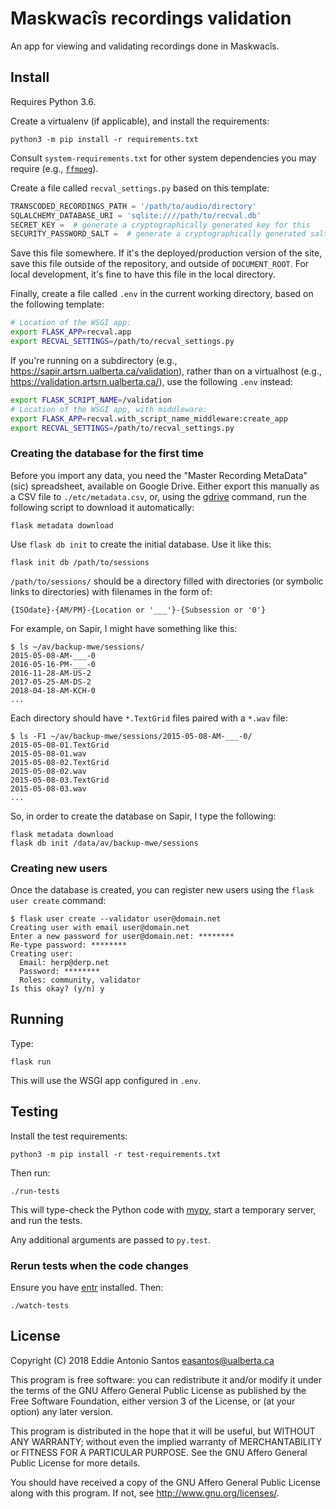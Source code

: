 Maskwacîs recordings validation
===============================

An app for viewing and validating recordings done in Maskwacîs.


Install
-------

Requires Python 3.6.

Create a virtualenv (if applicable), and install the requirements:

    python3 -m pip install -r requirements.txt

Consult `system-requirements.txt` for other system dependencies you may
require (e.g., [`ffmpeg`](https://www.ffmpeg.org/)).

Create a file called `recval_settings.py` based on this template:

```python
TRANSCODED_RECORDINGS_PATH = '/path/to/audio/directory'
SQLALCHEMY_DATABASE_URI = 'sqlite:////path/to/recval.db'
SECRET_KEY =  # generate a cryptographically generated key for this
SECURITY_PASSWORD_SALT =  # generate a cryptographically generated salt for this
```

Save this file somewhere. If it's the deployed/production version of the
site, save this file outside of the repository, and outside of
`DOCUMENT_ROOT`. For local development, it's fine to have this file in
the local directory.

Finally, create a file called `.env` in the current working
directory, based on the following template:

```sh
# Location of the WSGI app:
export FLASK_APP=recval.app
export RECVAL_SETTINGS=/path/to/recval_settings.py
```

If you're running on a subdirectory (e.g.,
https://sapir.artsrn.ualberta.ca/validation), rather than on
a virtualhost (e.g., https://validation.artsrn.ualberta.ca/), use
the following `.env` instead:

```sh
export FLASK_SCRIPT_NAME=/validation
# Location of the WSGI app, with middleware:
export FLASK_APP=recval.with_script_name_middleware:create_app
export RECVAL_SETTINGS=/path/to/recval_settings.py
```


### Creating the database for the first time

Before you import any data, you need the "Master Recording MetaData"
(sic) spreadsheet, available on Google Drive. Either export this
manually as a CSV file to `./etc/metadata.csv`, or, using the [gdrive][]
command, run the following script to download it automatically:

    flask metadata download

Use `flask db init` to create the initial database. Use it
like this:

    flask init db /path/to/sessions

`/path/to/sessions/` should be a directory filled with directories (or
symbolic links to directories) with filenames in the form of:

    {ISOdate}-{AM/PM}-{Location or '___'}-{Subsession or '0'}

For example, on Sapir, I might have something like this:

    $ ls ~/av/backup-mwe/sessions/
    2015-05-08-AM-___-0
    2016-05-16-PM-___-0
    2016-11-28-AM-US-2
    2017-05-25-AM-DS-2
    2018-04-18-AM-KCH-0
    ...

Each directory should have `*.TextGrid` files paired with a `*.wav` file:

    $ ls -F1 ~/av/backup-mwe/sessions/2015-05-08-AM-___-0/
    2015-05-08-01.TextGrid
    2015-05-08-01.wav
    2015-05-08-02.TextGrid
    2015-05-08-02.wav
    2015-05-08-03.TextGrid
    2015-05-08-03.wav
    ...

So, in order to create the database on Sapir, I type the following:

    flask metadata download
    flask db init /data/av/backup-mwe/sessions


[gdrive]: https://github.com/prasmussen/gdrive


### Creating new users

Once the database is created, you can register new users using the
`flask user create` command:

    $ flask user create --validator user@domain.net
    Creating user with email user@domain.net
    Enter a new password for user@domain.net: ********
    Re-type password: ********
    Creating user:
      Email: herp@derp.net
      Password: ********
      Roles: community, validator
    Is this okay? (y/n) y


Running
-------

Type:

    flask run

This will use the WSGI app configured in `.env`.


Testing
-------

Install the test requirements:

    python3 -m pip install -r test-requirements.txt

Then run:

    ./run-tests

This will type-check the Python code with [mypy], start a temporary
server, and run the tests.

Any additional arguments are passed to `py.test`.

[mypy]: http://mypy-lang.org/


### Rerun tests when the code changes

Ensure you have [entr](http://entrproject.org/) installed. Then:

    ./watch-tests


License
-------

Copyright (C) 2018 Eddie Antonio Santos <easantos@ualberta.ca>

This program is free software: you can redistribute it and/or modify
it under the terms of the GNU Affero General Public License as
published by the Free Software Foundation, either version 3 of the
License, or (at your option) any later version.

This program is distributed in the hope that it will be useful,
but WITHOUT ANY WARRANTY; without even the implied warranty of
MERCHANTABILITY or FITNESS FOR A PARTICULAR PURPOSE.  See the
GNU Affero General Public License for more details.

You should have received a copy of the GNU Affero General Public License
along with this program.  If not, see <http://www.gnu.org/licenses/>.
